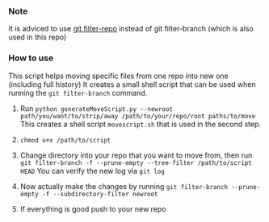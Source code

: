 ### Note
It is adviced to use [git filter-repo](https://github.com/newren/git-filter-repo) instead of git filter-branch (which is also used in this repo)

### How to use

This script helps moving specific files from one repo into new one (including full history)
It creates a small shell script that can be used when running the `git filter-branch` command.

1. Run `python generateMoveScript.py --newroot path/you/want/to/strip/away /path/to/your/repo/root paths/to/move`
  This creates a shell script `movescript.sh` that is used in the second step.

2. `chmod u+x /path/to/script`

3. Change directory into your repo that you want to move from, then run 
  `git filter-branch -f --prune-empty --tree-filter /path/to/script HEAD`
  You can verify the new log via `git log`

4. Now actually make the changes by running `git filter-branch --prune-empty -f --subdirectory-filter newroot`

5. If everything is good push to your new repo
